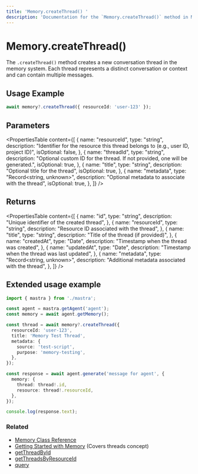 ```yaml
---
title: 'Memory.createThread() '
description: 'Documentation for the `Memory.createThread()` method in Mastra, which creates a new conversation thread in the memory system.'
---
```


# Memory.createThread()

The `.createThread()` method creates a new conversation thread in the memory system. Each thread represents a distinct conversation or context and can contain multiple messages.

## Usage Example

```typescript copy
await memory?.createThread({ resourceId: 'user-123' });
```

## Parameters

<PropertiesTable
content={[
{
name: "resourceId",
type: "string",
description:
"Identifier for the resource this thread belongs to (e.g., user ID, project ID)",
isOptional: false,
},
{
name: "threadId",
type: "string",
description:
"Optional custom ID for the thread. If not provided, one will be generated.",
isOptional: true,
},
{
name: "title",
type: "string",
description: "Optional title for the thread",
isOptional: true,
},
{
name: "metadata",
type: "Record<string, unknown>",
description: "Optional metadata to associate with the thread",
isOptional: true,
},
]}
/>

## Returns

<PropertiesTable
content={[
{
name: "id",
type: "string",
description: "Unique identifier of the created thread",
},
{
name: "resourceId",
type: "string",
description: "Resource ID associated with the thread",
},
{
name: "title",
type: "string",
description: "Title of the thread (if provided)",
},
{
name: "createdAt",
type: "Date",
description: "Timestamp when the thread was created",
},
{
name: "updatedAt",
type: "Date",
description: "Timestamp when the thread was last updated",
},
{
name: "metadata",
type: "Record<string, unknown>",
description: "Additional metadata associated with the thread",
},
]}
/>

## Extended usage example

```typescript filename="src/test-memory.ts" showLineNumbers copy
import { mastra } from './mastra';

const agent = mastra.getAgent('agent');
const memory = await agent.getMemory();

const thread = await memory?.createThread({
  resourceId: 'user-123',
  title: 'Memory Test Thread',
  metadata: {
    source: 'test-script',
    purpose: 'memory-testing',
  },
});

const response = await agent.generate('message for agent', {
  memory: {
    thread: thread!.id,
    resource: thread!.resourceId,
  },
});

console.log(response.text);
```

### Related

- [Memory Class Reference](/docs/reference/memory)
- [Getting Started with Memory](/docs/memory/overview) (Covers threads concept)
- [getThreadById](/docs/reference/memory/getThreadById)
- [getThreadsByResourceId](/docs/reference/memory/getThreadsByResourceId)
- [query](/docs/reference/memory/query)
